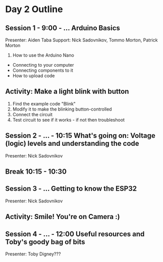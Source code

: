 # Day 2 Outline

## Session 1 - 9:00 - ... Arduino Basics
Presenter: Aiden Taba
Support: Nick Sadovnikov, Tommo Morton, Patrick Morton

1. How to use the Arduino Nano
* Connecting to your computer
* Connecting components to it
* How to upload code


## Activity: Make a light blink with button
1. Find the example code "Blink"
2. Modify it to make the blinking button-controlled
3. Connect the circuit
4. Test circuit to see if it works - if not then troubleshoot

## Session 2 - ... - 10:15 What's going on: Voltage (logic) levels and understanding the code
Presenter: Nick Sadovnikov

## Break 10:15 - 10:30

## Session 3 - ... Getting to know the ESP32
Presenter: Nick Sadovnikov

## Activity: Smile! You're on Camera :)


## Session 4 - ... - 12:00 Useful resources and Toby's goody bag of bits
Presenter: Toby Digney???

